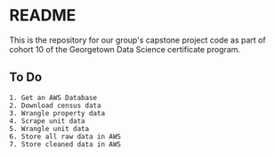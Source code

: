 # README

This is the repository for our group's capstone project code as part of cohort 10 of the Georgetown Data Science certificate program.

## To Do

    1. Get an AWS Database
    2. Download census data
    3. Wrangle property data
    4. Scrape unit data
    5. Wrangle unit data
    6. Store all raw data in AWS
    7. Store cleaned data in AWS

